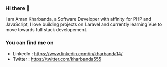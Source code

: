 ### Hi there 👋

I am Aman Kharbanda, a Software Developer with affinity for PHP and JavaScript, I love building projects on Laravel and currently learning Vue to move towards full stack developement.

### You can find me on
- LinkedIn : https://www.linkedin.com/in/kharbanda14/
- Twitter : https://twitter.com/kharbanda555
